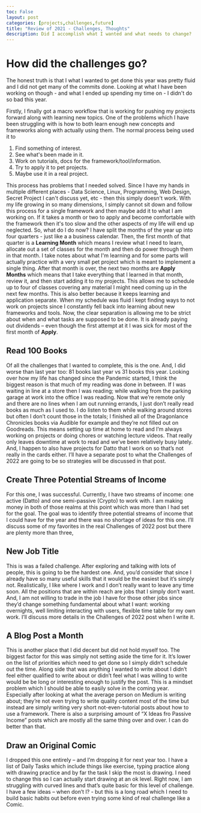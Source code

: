 ```yaml
---
toc: False
layout: post
categories: [projects,challenges,future]
title: "Review of 2021 - Challenges, Thoughts"
description: Did I accomplish what I wanted and what needs to change?
---
```


# How did the challenges go?
The honest truth is that I what I wanted to get done this year was pretty fluid and I did not get many of the commits done. Looking at what I have been working on though - and what I ended up spending my time on - I didn't do so bad this year. 


Firstly, I finally got a macro workflow that is working for pushing my projects forward along with learning new topics. One of the problems which I have been struggling with is how to both learn enough new concepts and frameworks along with actually using them. The normal process being used it to
1. Find something of interest.
2. See what's been made in it.
3. Work on tutorials, docs for the framework/tool/information.
4. Try to apply it to pet projects.
5. Maybe use it in a real project.

This process has problems that I needed solved. Since I have my hands in multiple different places - Data Science, Linux, Programming, Web Design, Secret Project I can't discuss yet, etc - then this simply doesn't work. With my life growing in so many dimensions, I simply cannot sit down and follow this process for a single framework and then maybe add it to what I am working on. If it takes a month or two to apply and become comfortable with the framework then it's too slow and the other aspects of my life will end up neglected. So, what do I do now?
	I have split the months of the year up into four quarters - just like a a business calendar. Then, the first month of that quarter is a **Learning Month** which means I review what I need to learn, allocate out a set of classes for the month and then do power through them in that month. I take notes about what I'm learning and for some parts will actually practice with a very small pet project which is meant to implement a single thing. After that month is over, the next two months are **Apply Months** which means that I take everything that I learned in that month, review it, and then start adding it to my projects.
	This allows me to schedule up to four of classes covering any material I might need coming up in the next few months. This is also better because it keeps learning and application separate. When my schedule was fluid I kept finding ways to not work on projects since I constantly fell back into learning about new frameworks and tools. Now, the clear separation is allowing me to be strict about when and what tasks are supposed to be done. It is already paying out dividends – even though the first attempt at it I was sick for most of the first month of **Apply**.

## Read 100 Books
Of all the challenges that I wanted to complete, this is the one. And, I did worse than last year too: 81 books last year vs 31 books this year. Looking over how my life has changed since the Pandemic started, I think the biggest reason is that much of my reading was done in between. If I was waiting in line at a store then I was reading; while walking from the parking garage at work into the office I was reading. Now that we’re remote only and there are no lines when I am out running errands, I just don’t really read books as much as I used to. I do listen to them while walking around stores but often I don’t count those in the totals; I finished all of the Dragonlance Chronicles books via Audible for example and they’re not filled out on Goodreads. This means setting up time at home to read and I’m always working on projects or doing chores or watching lecture videos. That really only leaves downtime at work to read and we’ve been relatively busy lately. And, I happen to also have projects for Datto that I work on so that’s not really in the cards either. I’ll have a separate post to what the Challenges of 2022 are going to be so strategies will be discussed in that post.

## Create Three Potential Streams of Income
For this one, I was successful. Currently, I have two streams of income: one active (Datto) and one semi-passive (Crypto) to work with. I am making money in both of those realms at this point which was more than I had set for the goal. The goal was to identify three potential streams of income that I could have for the year and there was no shortage of ideas for this one. I’ll discuss some of my favorites in the real Challenges of 2022 post but there are plenty more than three,

## New Job Title
This is was a failed challenge.
After exploring and talking with lots of people, this is going to be the hardest one. And, you’d consider that since I already have so many useful skills that it would be the easiest but it’s simply not. Realistically, I like where I work and I don’t really want to leave any time soon. All the positions that are within reach are jobs that I simply don’t want. And, I am not willing to trade in the job I have for those other jobs since they’d change something fundamental about what I want: working overnights, well limiting interacting with users, flexible time table for my own work. I’ll discuss more details in the Challenges of 2022 post when I write it.

## A Blog Post a Month
This is another place that I did decent but did not hold myself too. The biggest factor for this was simply not setting aside the time for it. It’s lower on the list of priorities which need to get done so I simply didn’t schedule out the time. Along side that was anything I wanted to write about I didn’t feel either qualified to write about or didn’t feel what I was willing to write would be be long or interesting enough to justify the post. This is a mindset problem which I should be able to easily solve in the coming year. Especially after looking at what the average person on Medium is writing about; they’re not even trying to write quality content most of the time but instead are simply writing very short not-even-tutorial posts about how to use a framework. There is also a surprising amount of “X Ideas fro Passive Income” posts which are mostly all the same thing over and over.
I can do better than that.

## Draw an Original Comic
I dropped this one entirely – and I’m dropping it for next year too.
I have a list of Daily Tasks which include things like exercise, typing practice along with drawing practice and by far the task I skip the most is drawing. I need to change this so I can actually start drawing at an ok level. Right now, I am struggling with curved lines and that’s quite basic for this level of challenge. I have a few ideas – when don’t I? - but this is a long road which I need to build basic habits out before even trying some kind of real challenge like a Comic.